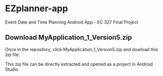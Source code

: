 # EZplanner-app
Event Date and Time Planning Android App - EC 327 Final Project

## Download MyApplication_1_Version5.zip
Once in the repository, click MyApplication_1_Version5.zip and dowload this zip file.

This zip file can be directly extracted and opened as a project in Android Studio
